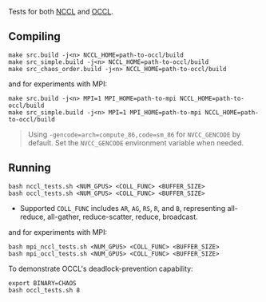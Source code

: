 Tests for both [NCCL](https://github.com/NVIDIA/nccl) and [OCCL](https://github.com/Oneflow-Inc/occl).

## Compiling

```shell
make src.build -j<n> NCCL_HOME=path-to-occl/build
make src_simple.build -j<n> NCCL_HOME=path-to-occl/build
make src_chaos_order.build -j<n> NCCL_HOME=path-to-occl/build
```
and for experiments with MPI:
```shell
make src.build -j<n> MPI=1 MPI_HOME=path-to-mpi NCCL_HOME=path-to-occl/build
make src_simple.build -j<n> MPI=1 MPI_HOME=path-to-mpi NCCL_HOME=path-to-occl/build
```
> Using `-gencode=arch=compute_86,code=sm_86` for `NVCC_GENCODE` by default. Set the `NVCC_GENCODE` environment variable when needed.

## Running
```shell
bash nccl_tests.sh <NUM_GPUS> <COLL_FUNC> <BUFFER_SIZE>
bash occl_tests.sh <NUM_GPUS> <COLL_FUNC> <BUFFER_SIZE>
```
- Supported `COLL_FUNC` includes `AR`, `AG`, `RS`, `R`, and `B`, representing all-reduce, all-gather, reduce-scatter, reduce, broadcast.

and for experiments with MPI:
```shell
bash mpi_nccl_tests.sh <NUM_GPUS> <COLL_FUNC> <BUFFER_SIZE>
bash mpi_occl_tests.sh <NUM_GPUS> <COLL_FUNC> <BUFFER_SIZE>
```

To demonstrate OCCL's deadlock-prevention capability:
```shell
export BINARY=CHAOS
bash occl_tests.sh 8
```
